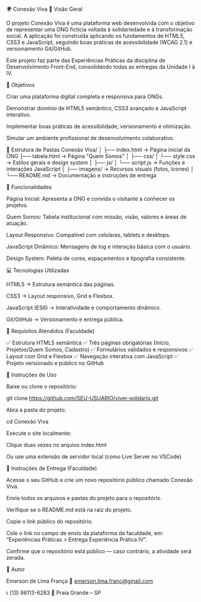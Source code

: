 🌍 Conexão Viva
📘 Visão Geral

O projeto Conexão Viva é uma plataforma web desenvolvida com o objetivo de representar uma ONG fictícia voltada à solidariedade e à transformação social.
A aplicação foi construída aplicando os fundamentos de HTML5, CSS3 e JavaScript, seguindo boas práticas de acessibilidade (WCAG 2.1) e versionamento Git/GitHub.

Este projeto faz parte das Experiências Práticas da disciplina de Desenvolvimento Front-End, consolidando todas as entregas da Unidade I à IV.

🎯 Objetivos

Criar uma plataforma digital completa e responsiva para ONGs.

Demonstrar domínio de HTML5 semântico, CSS3 avançado e JavaScript interativo.

Implementar boas práticas de acessibilidade, versionamento e otimização.

Simular um ambiente profissional de desenvolvimento colaborativo.

🧩 Estrutura de Pastas
Conexão Viva/
│
├── index.html              → Página inicial da ONG
├── tabela.html             → Página "Quem Somos"
│
├── css/
│   └── style.css           → Estilos gerais e design system
│
├── js/
│   └── script.js           → Funções e interações JavaScript
│
├── imagens/                → Recursos visuais (fotos, ícones)
│
└── README.md               → Documentação e instruções de entrega

🧠 Funcionalidades

Página Inicial: Apresenta a ONG e convida o visitante a conhecer os projetos.

Quem Somos: Tabela institucional com missão, visão, valores e áreas de atuação.

Layout Responsivo: Compatível com celulares, tablets e desktops.

JavaScript Dinâmico: Mensagens de log e interação básica com o usuário.

Design System: Paleta de cores, espaçamentos e tipografia consistente.

💻 Tecnologias Utilizadas

HTML5 → Estrutura semântica das páginas.

CSS3 → Layout responsivo, Grid e Flexbox.

JavaScript (ES6) → Interatividade e comportamento dinâmico.

Git/GitHub → Versionamento e entrega pública.

🧱 Requisitos Atendidos (Faculdade)

✅ Estrutura HTML5 semântica
✅ Três páginas obrigatórias (Início, Projetos/Quem Somos, Cadastro)
✅ Formulários validados e responsivos
✅ Layout com Grid e Flexbox
✅ Navegação interativa com JavaScript
✅ Projeto versionado e público no GitHub

🚀 Instruções de Uso

Baixe ou clone o repositório:

git clone https://github.com/SEU-USUARIO/viver-solidario.git


Abra a pasta do projeto:

cd Conexão Viva

Execute o site localmente:

Clique duas vezes no arquivo index.html

Ou use uma extensão de servidor local (como Live Server no VSCode)

🧾 Instruções de Entrega (Faculdade)

Acesse o seu GitHub e crie um novo repositório público chamado Conexão Viva.

Envie todos os arquivos e pastas do projeto para o repositório.

Verifique se o README.md está na raiz do projeto.

Copie o link público do repositório.

Cole o link no campo de envio da plataforma da faculdade, em:
“Experiências Práticas > Entrega Experiência Prática IV”.

Confirme que o repositório está público — caso contrário, a atividade será zerada.

📍 Autor

Emerson de Lima França
📧 emerson.lima.franc@gmail.com

📞 (13) 98113-6283
📍 Praia Grande – SP
